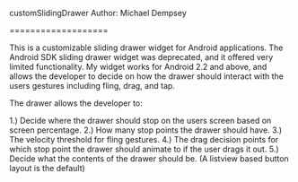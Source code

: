customSlidingDrawer
Author: Michael Dempsey

===================

This is a customizable sliding drawer widget for Android applications. The Android SDK sliding drawer widget
was deprecated, and it offered very limited functionality. My widget works for Android 2.2 and above, and allows the 
developer to decide on how the drawer should interact with the users gestures including fling, drag, and tap.

The drawer allows the developer to:

1.) Decide where the drawer should stop on the users screen based on screen percentage. 
2.) How many stop points the drawer should have.
3.) The velocity threshold for fling gestures. 
4.) The drag decision points for which stop point the drawer should animate to if the user drags it out. 
5.) Decide what the contents of the drawer should be. (A listview based button layout is the default)
